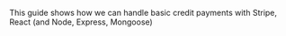 This guide shows how we can handle basic credit payments with Stripe, React (and Node, Express, Mongoose)
